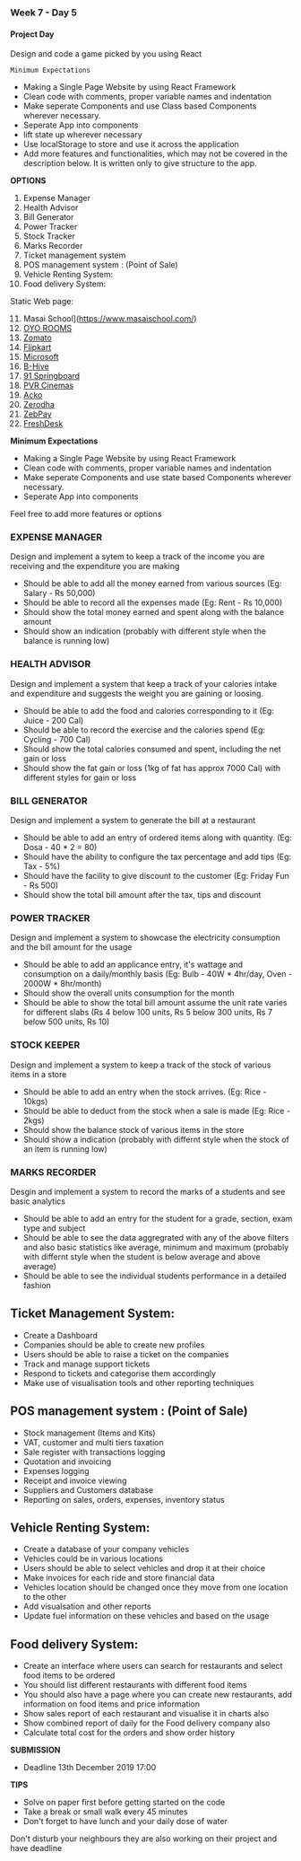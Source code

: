 ### Week 7 - Day 5

#### Project Day

Design and code a game picked by you using React

`Minimum Expectations`

- Making a Single Page Website by using React Framework
- Clean code with comments, proper variable names and indentation
- Make seperate Components and use Class based Components wherever necessary. 
- Seperate App into components
- lift state up wherever necessary
- Use localStorage to store and use it across the application
- Add more features and functionalities, which may not be covered in the description below. It is written only to give structure to the app.


**OPTIONS**

1. Expense Manager
2. Health Advisor
3. Bill Generator
4. Power Tracker
5. Stock Tracker
6. Marks Recorder
7. Ticket management system
8. POS management system : (Point of Sale) 
9. Vehicle Renting System:
10. Food delivery System:

Static Web page:

11. Masai School](https://www.masaischool.com/)
12. [OYO ROOMS](https://www.oyorooms.com)
13. [Zomato](https://www.zomato.com)
14. [Flipkart](https://www.flipkart.com/)
15. [Microsoft](https://www.microsoft.com/en-in)
16. [B-Hive](https://bhiveworkspace.com/)
17. [91 Springboard](https://www.91springboard.com)
18. [PVR Cinemas](https://www.pvrcinemas.com/)
19. [Acko](https://www.acko.com)
20. [Zerodha](https://zerodha.com/)
21. [ZebPay](https://www.zebpay.com/)
22. [FreshDesk](https://freshdesk.com/)
   
**Minimum Expectations**

- Making a Single Page Website by using React Framework
- Clean code with comments, proper variable names and indentation
- Make seperate Components and use state based Components wherever necessary. 
- Seperate App into components

Feel free to add more features or options

### EXPENSE MANAGER

Design and implement a sytem to keep a  track of the income you are receiving and the expenditure you are making

- Should be able to add all the money earned from various sources (Eg: Salary - Rs 50,000)
- Should be able to record all the expenses made (Eg: Rent - Rs 10,000)
- Should show the total money earned and spent along with the balance amount
- Should show an indication (probably with different style when the balance is running low)


### HEALTH ADVISOR

Design and implement a system that keep a track of your calories intake and expenditure and suggests the weight you are gaining or loosing. 

- Should be able to add the food and calories corresponding to it (Eg: Juice - 200 Cal)
- Should be able to record the exercise and the calories spend (Eg: Cycling - 700 Cal)
- Should show the total calories consumed and spent, including the net gain or loss
- Should show the fat gain or loss (1kg of fat has approx 7000 Cal) with different styles for gain or loss


### BILL GENERATOR

Design and implement a system to generate the bill at a restaurant

- Should be able to add an entry of ordered items along with quantity. (Eg: Dosa - 40 * 2 = 80)
- Should have the ability to configure the tax percentage and add tips (Eg: Tax - 5%)
- Should have the facility to give discount to the customer (Eg: Friday Fun - Rs 500)
- Should show the total bill amount after the tax, tips and discount


### POWER TRACKER

Design and implement a system to showcase the electricity consumption and the bill amount for the usage

- Should be able to add an applicance entry, it's wattage and consumption on a daily/monthly basis (Eg: Bulb - 40W * 4hr/day, Oven - 2000W * 8hr/month)
- Should show the overall units consumption for the month 
- Should be able to show the total bill amount assume the unit rate varies for different slabs (Rs 4 below 100 units, Rs 5 below 300 units, Rs 7 below 500 units, Rs 10)

### STOCK KEEPER

Design and implement a system to keep a track of the stock of various items in a store

- Should be able to add an entry when the stock arrives. (Eg: Rice - 10kgs)
- Should be able to deduct from the stock when a sale is made (Eg: Rice - 2kgs)
- Should show the balance stock of various items in the store
- Should show a indication (probably with differnt style when the stock of an item is running low)


###  MARKS RECORDER

Desgin and implement a system to record the marks of a students and see basic analytics

- Should be able to add an entry for the student for a grade, section, exam type and subject
- Should be able to see the data aggregrated with any of the above filters and also basic statistics like average, minimum and maximum (probably with differnt style when the student is below average and above average)
- Should be able to see the individual students performance in a detailed fashion


## Ticket Management System: 
- Create a Dashboard 
- Companies should be able to create new profiles 
- Users should be able to raise a ticket on the companies
- Track and manage support tickets
- Respond to tickets and categorise them accordingly
- Make use of visualisation tools and other reporting techniques

## POS management system : (Point of Sale)
- Stock management (Items and Kits)
- VAT, customer and multi tiers taxation
- Sale register with transactions logging
- Quotation and invoicing
- Expenses logging
- Receipt and invoice viewing
- Suppliers and Customers database
- Reporting on sales, orders, expenses, inventory status

## Vehicle Renting System:
- Create a database of your company vehicles
- Vehicles could be in various locations
- Users should be able to select vehicles and drop it at their choice
- Make invoices for each ride and store financial data
- Vehicles location should be changed once they move from one location to the other
- Add visualsation and other reports
- Update fuel information on these vehicles and based on the usage

## Food delivery System:
- Create an interface where users can search for restaurants and select food items to be ordered
- You should list different restaurants with different food items
- You should also have a page where you can create new restaurants, add information on food items and price information
- Show sales report of each restaurant and visualise it in charts also
- Show combined report of daily for the Food delivery company also
- Calculate total cost for the orders and show order history

**SUBMISSION**

- Deadline 13th December 2019 17:00


**TIPS**

- Solve on paper first before getting started on the code
- Take a break or small walk every 45 minutes
- Don't forget to have lunch and your daily dose of water

Don't disturb your neighbours they are also working on their project and have deadline